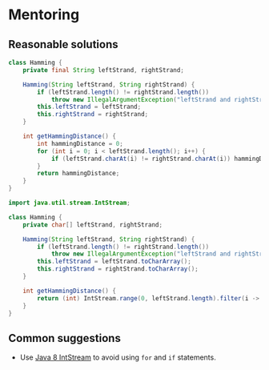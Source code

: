# Mentoring

## Reasonable solutions

```java
class Hamming {
    private final String leftStrand, rightStrand;

    Hamming(String leftStrand, String rightStrand) {
        if (leftStrand.length() != rightStrand.length())
            throw new IllegalArgumentException("leftStrand and rightStrand must be of equal length.");
        this.leftStrand = leftStrand;
        this.rightStrand = rightStrand;
    }

    int getHammingDistance() {
        int hammingDistance = 0;
        for (int i = 0; i < leftStrand.length(); i++) {
            if (leftStrand.charAt(i) != rightStrand.charAt(i)) hammingDistance++;
        }
        return hammingDistance;
    }
}
```

```java
import java.util.stream.IntStream;

class Hamming {
    private char[] leftStrand, rightStrand;

    Hamming(String leftStrand, String rightStrand) {
        if (leftStrand.length() != rightStrand.length())
            throw new IllegalArgumentException("leftStrand and rightStrand must be of equal length.");
        this.leftStrand = leftStrand.toCharArray();
        this.rightStrand = rightStrand.toCharArray();
    }

    int getHammingDistance() {
        return (int) IntStream.range(0, leftStrand.length).filter(i -> leftStrand[i] != rightStrand[i]).count();
    }
}
```


## Common suggestions

- Use [Java 8 IntStream](https://docs.oracle.com/javase/8/docs/api/java/util/stream/IntStream.html) to avoid using ```for``` and ```if``` statements.
